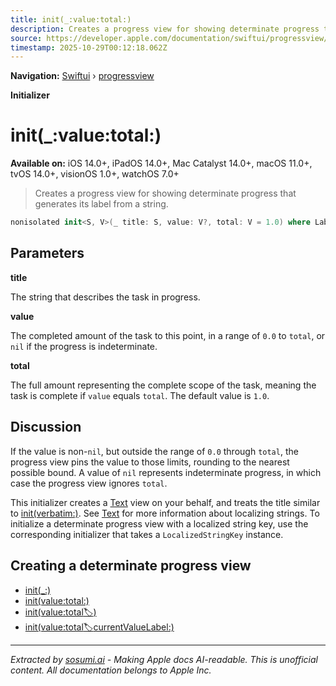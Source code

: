 ```yaml
---
title: init(_:value:total:)
description: Creates a progress view for showing determinate progress that generates its label from a string.
source: https://developer.apple.com/documentation/swiftui/progressview/init(_:value:total:)
timestamp: 2025-10-29T00:12:18.062Z
---
```


**Navigation:** [Swiftui](/documentation/swiftui) › [progressview](/documentation/swiftui/progressview)

**Initializer**

# init(_:value:total:)

**Available on:** iOS 14.0+, iPadOS 14.0+, Mac Catalyst 14.0+, macOS 11.0+, tvOS 14.0+, visionOS 1.0+, watchOS 7.0+

> Creates a progress view for showing determinate progress that generates its label from a string.

```swift
nonisolated init<S, V>(_ title: S, value: V?, total: V = 1.0) where Label == Text, CurrentValueLabel == EmptyView, S : StringProtocol, V : BinaryFloatingPoint
```

## Parameters

**title**

The string that describes the task in progress.



**value**

The completed amount of the task to this point, in a range of `0.0` to `total`, or `nil` if the progress is indeterminate.



**total**

The full amount representing the complete scope of the task, meaning the task is complete if `value` equals `total`. The default value is `1.0`.



## Discussion

If the value is non-`nil`, but outside the range of `0.0` through `total`, the progress view pins the value to those limits, rounding to the nearest possible bound. A value of `nil` represents indeterminate progress, in which case the progress view ignores `total`.

This initializer creates a [Text](/documentation/swiftui/text) view on your behalf, and treats the title similar to [init(verbatim:)](/documentation/swiftui/text/init(verbatim:)). See [Text](/documentation/swiftui/text) for more information about localizing strings. To initialize a determinate progress view with a localized string key, use the corresponding initializer that takes a `LocalizedStringKey` instance.

## Creating a determinate progress view

- [init(_:)](/documentation/swiftui/progressview/init(_:)-l5vj)
- [init(value:total:)](/documentation/swiftui/progressview/init(value:total:))
- [init(value:total:label:)](/documentation/swiftui/progressview/init(value:total:label:))
- [init(value:total:label:currentValueLabel:)](/documentation/swiftui/progressview/init(value:total:label:currentvaluelabel:))

---

*Extracted by [sosumi.ai](https://sosumi.ai) - Making Apple docs AI-readable.*
*This is unofficial content. All documentation belongs to Apple Inc.*
